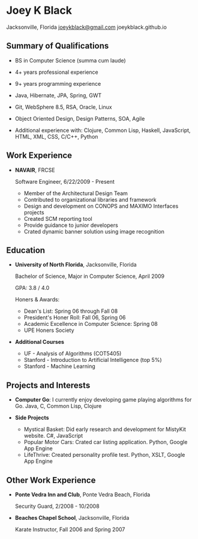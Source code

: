 Joey K Black
============

Jacksonville, Florida
joeykblack@gmail.com
joeykblack.github.io

Summary of Qualifications
-------------------------

*   BS in Computer Science (summa cum laude)

*   4+ years professional experience

*   9+ years programming experience

*	Java, Hibernate, JPA, Spring, GWT

*	Git, WebSphere 8.5, RSA, Oracle, Linux

*	Object Oriented Design, Design Patterns, SOA, Agile

*	Additional experience with: Clojure, Common Lisp, Haskell, 
	JavaScript, HTML, XML, CSS, C/C++, Python

Work Experience
---------------

*   **NAVAIR**, FRCSE

    Software Engineer, 6/22/2009 - Present

    -   Member of the Architectural Design Team
	-	Contributed to organizational libraries and framework
    -   Design and development on CONOPS and MAXIMO Interfaces projects
    -   Created SCM reporting tool
	-	Provide guidance to junior developers
	-	Crated dynamic banner solution using image recognition

Education
---------

*   **University of North Florida**, Jacksonville, Florida

    Bachelor of Science, Major in Computer Science, April 2009
	
	GPA: 3.8 / 4.0

    Honers & Awards:

    -   Dean's List: Spring 06 through Fall 08
    -   President's Honer Roll: Fall 06, Spring 06
    -   Academic Excellence in Computer Science: Spring 08
    -   UPE Honers Society
	
*	**Additional Courses**

	-	UF - Analysis of Algorithms (COT5405)
	-	Stanford - Introduction to Artificial Intelligence (top 5%)
	-	Stanford - Machine Learning

Projects and Interests
----------------------

*   **Computer Go**: I currently enjoy developing game playing algorithms for Go. 
	Java, C, Common Lisp, Clojure

*	**Side Projects**
	-	Mystical Basket: Did early research and development for MistyKit website. C#, JavaScript
	-	Popular Motor Cars: Crated car listing application. Python, Google App Engine
	-	LifeThrive: Created personality profile test. Python, XSLT, Google App Engine

Other Work Experience
---------------------

*   **Ponte Vedra Inn and Club**, Ponte Vedra Beach, Florida

    Security Guard, 2/2008 - 10/2008

*   **Beaches Chapel School**, Jacksonville, Florida

    Karate Instructor, Fall 2006 and Spring 2007

